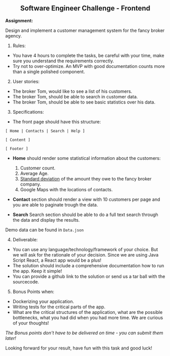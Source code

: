 <center>
     <h2>Software Engineer Challenge - Frontend</h2>
</center>
 
**Assignment:**

Design and implement a customer management system for the fancy broker agency.

1. Rules:

* You have 4 hours to complete the tasks, be careful with your time, make sure you understand the requirements correctly.
* Try not to over-optimize. An MVP with good documentation counts more than a single polished component.



2. User stories:

* The broker Tom, would like to see a list of his customers.
* The broker Tom, should be able to search in customer data.
* The broker Tom, should be able to see basic statistics over his data.

3. Specifications:

  * The front page should have this structure:
  ```
  [ Home | Contacts | Search | Help ]
  
  [ Content ]
  
  [ Footer ]
  ```
* **Home** should render some statistical information about the customers:
  
  1. Customer count.
  2. Average Age.
  3. [Standard deviation](https://en.wikipedia.org/wiki/Standard_deviation) of the amount they owe to the fancy broker company.
  4. Google Maps with the locations of contacts.
  
* **Contact** section should render a view with 10 customers per page and you are able to paginate trough the data.

* **Search**  Search section should be able to do a full text search through the data and display the results.

Demo data can be found in `Data.json`

4. Deliverable:

* You can use any language/technology/framework of your choice. But we will ask for the rationale of your decision. Since we are using Java Script React, a React app would be a plus!
* The solution should include a comprehensive documentation how to run the app. Keep it simple!
* You can provide a github link to the solution or send us a tar ball with the sourcecode. 

5. Bonus Points when:

* Dockerizing your application.
* Writing tests for the critical parts of the app.
* What are the critical structures of the application, what are the possible bottlenecks, what you had did when you had more time. We are curious of your thoughts! 

_The Bonus points don't have to be delivered on time - you can submit them later!_ 


Looking forward for your result, have fun with this task and good luck! 




              

 

  








